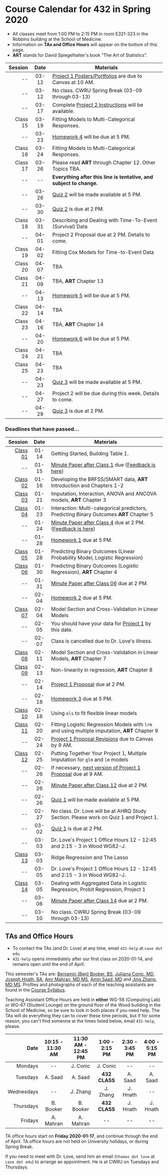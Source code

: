 # Course Calendar for 432 in Spring 2020

- All classes meet from 1:00 PM to 2:15 PM in room E321-323 in the Robbins building at the School of Medicine.
- Information on **TAs and Office Hours** will appear on the bottom of this page.
- **ART** stands for David Spiegelhalter's book "The Art of Statistics".

Session | Date | Materials 
--------: | :-----: | ----------------------------------------------------------------------
-- | 03-12 | [Project 1 Posters/Portfolios](https://github.com/THOMASELOVE/2020-432/tree/master/projects/project1) are due to Canvas at 10 AM.
-- | 03-12 | No class. CWRU Spring Break (03-09 through 03-13)
-- | 03-17 | Complete [Project 2 Instructions](https://github.com/THOMASELOVE/2020-432/tree/master/projects/project2) will be available. 
Class 15 | 03-19 | Fitting Models to Multi-Categorical Responses.
-- | 03-23 | [Homework 4](https://github.com/THOMASELOVE/2020-432/tree/master/homework/hw04) will be due at 5 PM.
Class 16 | 03-24 | Fitting Models to Multi-Categorical Responses.
Class 17 | 03-26 | Please read **ART** through Chapter 12. Other Topics TBA.
-- | -- | **Everything after this line is tentative, and subject to change.**
-- | 03-26 | [Quiz 2](https://github.com/THOMASELOVE/2020-432/tree/master/quizzes) will be made available at 5 PM.
-- | 03-30 | [Quiz 2](https://github.com/THOMASELOVE/2020-432/tree/master/quizzes) is due at 2 PM.
Class 18 | 03-31 | Describing and Dealing with Time-To-Event (Survival) Data
-- | 04-01 | Project 2 Proposal due at 2 PM. Details to come.
Class 19 | 04-02 | Fitting Cox Models for Time-to-Event Data
Class 20 | 04-07 | TBA
Class 21 | 04-09 | TBA, **ART** Chapter 13
-- | 04-13 | [Homework 5](https://github.com/THOMASELOVE/2020-432/tree/master/homework) will be due at 5 PM.
Class 22 | 04-14 | TBA
Class 23 | 04-16 | TBA, **ART** Chapter 14
-- | 04-20 | [Homework 6](https://github.com/THOMASELOVE/2020-432/tree/master/homework) will be due at 5 PM.
Class 24 | 04-21 | TBA
Class 25 | 04-23 | TBA
-- | 04-23 | [Quiz 3](https://github.com/THOMASELOVE/2020-432/tree/master/quizzes) will be made available at 5 PM.
-- | 04-27 | Project 2 will be due during this week. Details to come.
-- | 04-29 | [Quiz 3](https://github.com/THOMASELOVE/2020-432/tree/master/quizzes) is due at 2 PM.

### Deadlines that have passed...

Session | Date | Materials 
--------: | :-----: | ----------------------------------------------------------------------
[Class 01](https://github.com/THOMASELOVE/2020-432/tree/master/classes/class01) | 01-14 | Getting Started, Building Table 1.
-- | 01-15 | [Minute Paper after Class 1](http://bit.ly/432-2020-minute-01) due ([Feedback is here](http://bit.ly/432-2020-minute-01-feedback))
[Class 02](https://github.com/THOMASELOVE/2020-432/tree/master/classes/class02) | 01-16 | Developing the BRFSS/SMART data, **ART** Introduction and Chapters 1-2
[Class 03](https://github.com/THOMASELOVE/2020-432/tree/master/classes/class03) | 01-21 | Imputation, Interaction, ANOVA and ANCOVA models, **ART** Chapter 3
[Class 04](https://github.com/THOMASELOVE/2020-432/tree/master/classes/class04) | 01-23 | Interaction: Multi-categorical predictors, Predicting Binary Outcomes **ART** Chapter 5
-- | 01-24 | [Minute Paper after Class 4](http://bit.ly/432-2020-minute-04) due at 2 PM. ([Feedback is here](http://bit.ly/432-2020-minute-04-feedback))
-- | 01-28 | [Homework 1](https://github.com/THOMASELOVE/2020-432/tree/master/homework/hw01) due at 5 PM.
[Class 05](https://github.com/THOMASELOVE/2020-432/tree/master/classes/class05) | 01-28 | Predicting Binary Outcomes (Linear Probability Model, Logistic Regression)
[Class 06](https://github.com/THOMASELOVE/2020-432/tree/master/classes/class06) | 01-30 | Predicting Binary Outcomes (Logistic Regression), **ART** Chapter 4
-- | 01-31 | [Minute Paper after Class 06](http://bit.ly/432-2020-minute-06) due at 2 PM.
-- | 02-04 | [Homework 2](https://github.com/THOMASELOVE/2020-432/tree/master/homework/hw02) due at 5 PM.
[Class 07](https://github.com/THOMASELOVE/2020-432/tree/master/classes/class07) | 02-04 | Model Section and Cross-Validation in Linear Models 
-- | 02-05 | You should have your data for [Project 1](https://github.com/THOMASELOVE/2020-432/tree/master/projects/project1) by this date.
-- | 02-07 | Class is cancelled due to Dr. Love's illness.
[Class 08](https://github.com/THOMASELOVE/2020-432/tree/master/classes/class08) | 02-11 | Model Section and Cross-Validation in Linear Models, **ART** Chapter 7
[Class 09](https://github.com/THOMASELOVE/2020-432/tree/master/classes/class09) | 02-13 | Non-linearity in regression, **ART** Chapter 8
-- | 02-14 | [Project 1 Proposal](https://github.com/THOMASELOVE/2020-432/tree/master/projects/project1) due at 2 PM. 
-- | 02-18 | [Homework 3](https://github.com/THOMASELOVE/2020-432/tree/master/homework/hw03) due at 5 PM.
[Class 10](https://github.com/THOMASELOVE/2020-432/tree/master/classes/class10) | 02-18 | Using `ols` to fit flexible linear models
[Class 11](https://github.com/THOMASELOVE/2020-432/tree/master/classes/class11) | 02-20 | Fitting Logistic Regression Models with `lrm` and using multiple imputation, **ART** Chapter 9
-- | 02-24 | [Project 1 Proposal Revisions](https://github.com/THOMASELOVE/2020-432/tree/master/projects/project1#new-some-additional-thoughts-after-reviewing-the-proposal-drafts) due to Canvas by 9 AM.
[Class 12](https://github.com/THOMASELOVE/2020-432/tree/master/classes/class12) | 02-25 | Putting Together Your Project 1, Multiple Imputation for `glm` and `lm` models
-- | 02-26 | If necessary, [next version of Project 1 Proposal](https://github.com/THOMASELOVE/2020-432/tree/master/projects/project1#new-some-additional-thoughts-after-reviewing-the-proposal-drafts) due at 9 AM.
-- | 02-26 | [Minute Paper after Class 12](http://bit.ly/432-2020-minute-12) due at 2 PM.
-- | 02-26 | [Quiz 1](https://github.com/THOMASELOVE/2020-432/tree/master/quizzes) will be made available at 5 PM.
-- | 02-27 | No class. Dr. Love will be at AHRQ Study Section. Please work on Quiz 1 and Project 1.
-- | 03-02 | [Quiz 1](https://github.com/THOMASELOVE/2020-432/tree/master/quizzes) is due at 2 PM.
-- | 03-03 | Dr. Love's Project 1 Office Hours 12 - 12:45 and 2:15 - 3 in Wood WG82-J.
[Class 13](https://github.com/THOMASELOVE/2020-432/tree/master/classes/class13) | 03-03 | Ridge Regression and The Lasso
-- | 03-05 | Dr. Love's Project 1 Office Hours 12 - 12:45 and 2:15 - 3 in Wood WG82-J.
[Class 14](https://github.com/THOMASELOVE/2020-432/tree/master/classes/class14) | 03-05 | Dealing with Aggregated Data in Logistic Regression, Probit Regression, Project 1
-- | 03-06 | [Minute Paper after Class 14](http://bit.ly/432-2020-minute-14) due at 2 PM.
-- | 03-10 | No class. CWRU Spring Break (03-09 through 03-13)

## TAs and Office Hours

- To contact the TAs (and Dr. Love) at any time, email `431-help` at `case dot edu`.
- `431-help` opens immediately after our first class on 2020-01-14, and remains open until the end of April.

This semester's TAs are:  [Benjamin (Ben) Booker, BS](https://thomaselove.github.io/2020-432-syllabus/teaching-assistants.html), [Julijana Conic, MD](https://thomaselove.github.io/2020-432-syllabus/teaching-assistants.html), [Joseph Hnath, BA](https://thomaselove.github.io/2020-432-syllabus/teaching-assistants.html), [Amr Mahran, MD MS](https://thomaselove.github.io/2020-432-syllabus/teaching-assistants.html), [Amin Saad, MD](https://thomaselove.github.io/2020-432-syllabus/teaching-assistants.html) and [Jing Zhang, MD MS](https://thomaselove.github.io/2020-432-syllabus/teaching-assistants.html). Profiles and photographs of each of the teaching assistants are found in the [Course Syllabus](https://thomaselove.github.io/2020-432-syllabus/teaching-assistants.html).

Teaching Assistant Office Hours are held in **either** WG-56 (Computing Lab) or WG-67 (Student Lounge) on the ground floor of the Wood building in the School of Medicine, so be sure to look in both places if you need help. The TAs will do everything they can to cover these time periods, but if for some reason, you can't find someone at the times listed below, email `431-help`, please. 

Date | 10:15 - 11:30 AM | 11:30 AM - 12:45 PM | 1:00 - 2:15 PM | 2:30 - 3:45 PM | 4:00 - 5:15 PM
----------: | :--------: | :--------: | :--------: | :--------: | :--------:  
Mondays     | -- | J. Conic | J. Conic | -- | -- 
Tuesdays    | A. Saad | A. Saad | **432 CLASS** | A. Saad | A. Saad
Wednesdays  | -- | J. Zhang | J. Zhang | J. Hnath | -- 
Thursdays   | B. Booker | B. Booker | **432 CLASS** | J. Hnath | J. Hnath
Fridays     | A. Mahran | A. Mahran | -- | -- | -- 

TA office hours start on **Friday 2020-01-17**, and continue through the end of April. TA office hours are not held on University holidays, or during Spring Break. 

If you need to meet with Dr. Love, send him an email (`thomas dot love` at `case dot edu`) to arrange an appointment. He is at CWRU on Tuesdays and Thursdays.
